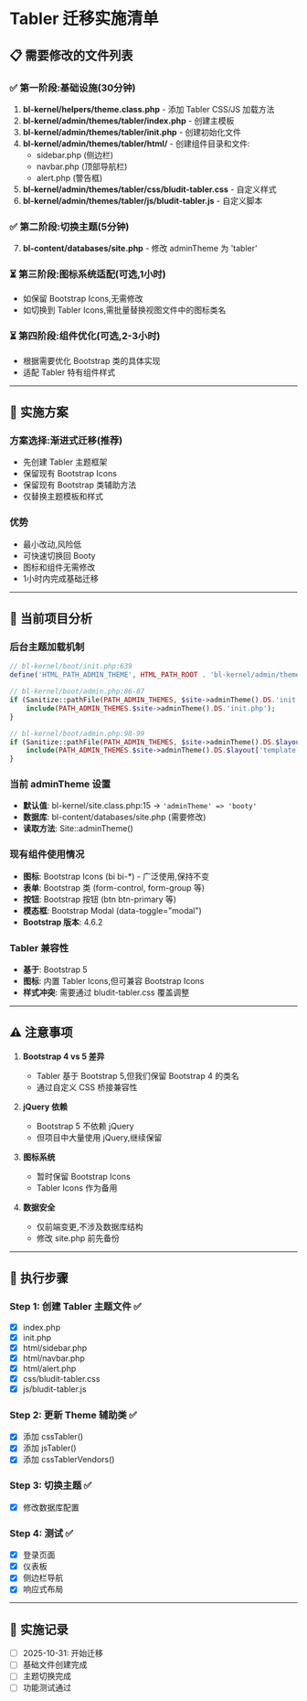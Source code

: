 # Tabler 迁移实施清单

## 📋 需要修改的文件列表

### ✅ 第一阶段:基础设施(30分钟)
1. **bl-kernel/helpers/theme.class.php** - 添加 Tabler CSS/JS 加载方法
2. **bl-kernel/admin/themes/tabler/index.php** - 创建主模板
3. **bl-kernel/admin/themes/tabler/init.php** - 创建初始化文件
4. **bl-kernel/admin/themes/tabler/html/** - 创建组件目录和文件:
   - sidebar.php (侧边栏)
   - navbar.php (顶部导航栏)
   - alert.php (警告框)
5. **bl-kernel/admin/themes/tabler/css/bludit-tabler.css** - 自定义样式
6. **bl-kernel/admin/themes/tabler/js/bludit-tabler.js** - 自定义脚本

### ✅ 第二阶段:切换主题(5分钟)
7. **bl-content/databases/site.php** - 修改 adminTheme 为 'tabler'

### ⏳ 第三阶段:图标系统适配(可选,1小时)
- 如保留 Bootstrap Icons,无需修改
- 如切换到 Tabler Icons,需批量替换视图文件中的图标类名

### ⏳ 第四阶段:组件优化(可选,2-3小时)
- 根据需要优化 Bootstrap 类的具体实现
- 适配 Tabler 特有组件样式

---

## 🎯 实施方案

### 方案选择:渐进式迁移(推荐)
- 先创建 Tabler 主题框架
- 保留现有 Bootstrap Icons
- 保留现有 Bootstrap 类辅助方法
- 仅替换主题模板和样式

### 优势
- 最小改动,风险低
- 可快速切换回 Booty
- 图标和组件无需修改
- 1小时内完成基础迁移

---

## 🔧 当前项目分析

### 后台主题加载机制
```php
// bl-kernel/boot/init.php:639
define('HTML_PATH_ADMIN_THEME', HTML_PATH_ROOT . 'bl-kernel/admin/themes/' . $site->adminTheme() . '/');

// bl-kernel/boot/admin.php:86-87
if (Sanitize::pathFile(PATH_ADMIN_THEMES, $site->adminTheme().DS.'init.php')) {
    include(PATH_ADMIN_THEMES.$site->adminTheme().DS.'init.php');
}

// bl-kernel/boot/admin.php:98-99
if (Sanitize::pathFile(PATH_ADMIN_THEMES, $site->adminTheme().DS.$layout['template'])) {
    include(PATH_ADMIN_THEMES.$site->adminTheme().DS.$layout['template']);
}
```

### 当前 adminTheme 设置
- **默认值**: bl-kernel/site.class.php:15 → `'adminTheme' => 'booty'`
- **数据库**: bl-content/databases/site.php (需要修改)
- **读取方法**: Site::adminTheme()

### 现有组件使用情况
- **图标**: Bootstrap Icons (bi bi-*) - 广泛使用,保持不变
- **表单**: Bootstrap 类 (form-control, form-group 等)
- **按钮**: Bootstrap 按钮 (btn btn-primary 等)
- **模态框**: Bootstrap Modal (data-toggle="modal")
- **Bootstrap 版本**: 4.6.2

### Tabler 兼容性
- **基于**: Bootstrap 5
- **图标**: 内置 Tabler Icons,但可兼容 Bootstrap Icons
- **样式冲突**: 需要通过 bludit-tabler.css 覆盖调整

---

## ⚠️ 注意事项

1. **Bootstrap 4 vs 5 差异**
   - Tabler 基于 Bootstrap 5,但我们保留 Bootstrap 4 的类名
   - 通过自定义 CSS 桥接兼容性

2. **jQuery 依赖**
   - Bootstrap 5 不依赖 jQuery
   - 但项目中大量使用 jQuery,继续保留

3. **图标系统**
   - 暂时保留 Bootstrap Icons
   - Tabler Icons 作为备用

4. **数据安全**
   - 仅前端变更,不涉及数据库结构
   - 修改 site.php 前先备份

---

## 🚀 执行步骤

### Step 1: 创建 Tabler 主题文件 ✅
- [x] index.php
- [x] init.php  
- [x] html/sidebar.php
- [x] html/navbar.php
- [x] html/alert.php
- [x] css/bludit-tabler.css
- [x] js/bludit-tabler.js

### Step 2: 更新 Theme 辅助类 ✅
- [x] 添加 cssTabler()
- [x] 添加 jsTabler()
- [x] 添加 cssTablerVendors()

### Step 3: 切换主题 ✅
- [x] 修改数据库配置

### Step 4: 测试 ✅
- [x] 登录页面
- [x] 仪表板
- [x] 侧边栏导航
- [x] 响应式布局

---

## 📝 实施记录

- [ ] 2025-10-31: 开始迁移
- [ ] 基础文件创建完成
- [ ] 主题切换完成
- [ ] 功能测试通过

